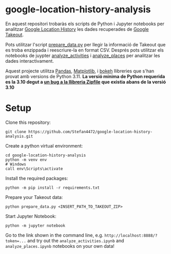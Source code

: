 # google-location-history-analysis

En aquest repositori trobaràs els scripts de Python i Jupyter notebooks per analitzar [Google Location History](https://support.google.com/accounts/answer/4388034?hl=en) les dades recuperades de [Google Takeout](https://takeout.google.com/settings/takeout). 

Pots utilitzar l'script [prepare_data.py](prepare_data.py) per llegir la informació de Takeout que es troba enzippada i reescriure-la en format CSV. Després pots utilitzar els notebooks de juypter [analyze_activities](analyze_activities.ipynb) i [analyze_places](analyze_places.ipynb) per analitzar les dades interactivament.

Aquest projecte utilitza [Pandas](https://pandas.pydata.org/), [Matplotlib](https://matplotlib.org/), i [bokeh](https://bokeh.org) llibreries que s'han provat amb versions de Python 3.11. **La versió mínima de Python requerida es la 3.10 degut a [un bug a la llibreria Zipfile](https://bugs.python.org/issue40564) que existia abans de la versió 3.10**

# Setup

Clone this repository:
```shell
git clone https://github.com/Stefan4472/google-location-history-analysis.git
```

Create a python virtual environment:
```shell
cd google-location-history-analysis
python -m venv env
# Windows
call env\Scripts\activate
```

Install the required packages:
```shell
python -m pip install -r requirements.txt
```

Prepare your Takeout data:
```shell
python prepare_data.py <INSERT_PATH_TO_TAKEOUT_ZIP>
```

Start Jupyter Notebook:
```shell
python -m jupyter notebook
```

Go to the link shown in the command line, e.g. `http://localhost:8888/?token=...` and try out the `analyze_activities.ipynb` and `analyze_places.ipynb` notebooks on your own data!
